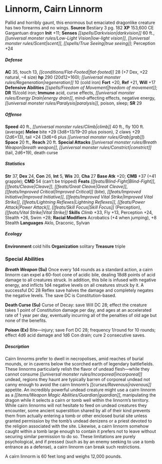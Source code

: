 ﻿---
cssclass: [monsters]
title1: Linnorm, Cairn Linnorm
desc_short: Pallid and horribly gaunt, this enormous but emaciated dragonlike creature
  has two forearms and no wings.
title2: Cairn Linnorm
CR: 18
sources:
- name: Bestiary 3
  page: 182
  link: http://paizo.com/products/btpy8odu?Pathfinder-Roleplaying-Game-Bestiary-3
XP: 153600
alignment: CE
size: Gargantuan
type: dragon
initiative:
  bonus: 11
senses:
  darkvision: 60
  low-light vision: true
  scent: true
  true seeing: true
AC:
  AC: 35
  touch: 13
  flat_footed: 28
  components:
    dex: 7
    natural: 22
    size: -4
HP:
  HP: 290
  long: 20d12+160
  regeneration: 10
  regeneration_weakness: cold iron
saves:
  fort: 20
  ref: 21
  will: 17
defensive_abilities:
- freedom of movement
DR:
- amount: 15
  weakness: cold iron
immunities:
- acid
- curse effects
- energy drain
- mind-affecting effects
- negative energy
- paralysis
- poison
- sleep
SR: 29
speeds:
  base: 40
  climb: 40
  fly: 100
  fly_maneuverability: average
attacks:
  melee:
  - - text: bite +29 (3d8+13/19-20 plus poison)
      entries:
      - - damage: 3d8+13
          crit_range: 19-20
        - effect: poison
      attack: bite
      bonus:
      - 29
    - text: 2 claws +29 (2d6+13)
      entries:
      - - damage: 2d6+13
      count: 2
      attack: claws
      bonus:
      - 29
    - text: tail +24 (3d6+6 plus grab)
      entries:
      - - damage: 3d6+6
        - effect: grab
      attack: tail
      bonus:
      - 24
  special:
  - breath weapon
  - constrict (tail, 2d6+19)
  - death curse
space: 20
reach: 20
ability_scores:
  STR: 37
  DEX: 24
  CON: 26
  INT: 5
  WIS: 20
  CHA: 27
BAB: 20
CMB: 37
CMB_other: +41 grapple
CMD: 54
CMD_other: can't be tripped
feats:
- name: Blind-Fight
- name: Cleave
- name: Great Cleave
- name: Improved Critical (bite)
- name: Improved Initiative
- name: Improved Vital Strike
- name: Lightning Reflexes
- name: Power Attack
- name: Skill Focus (Perception)
- name: Vital Strike
skills:
  Climb: 33
  Fly: 13
  Perception: 24
  Stealth: 26
  Swim: 28
  _racial_mods:
    Acrobatics:
      when jumping: 4
    Stealth:
      _: 8
languages:
- Aklo
- Draconic
- Sylvan
ecology:
  environment: cold hills
  organization: solitary
  treasure_type: triple
special_abilities:
  Breath Weapon (Su): Once every 1d4 rounds as a standard action, a cairn linnorm
    can expel a 60-foot cone of acidic bile, dealing 18d8 points of acid damage to
    all creatures struck. In addition, this bile is infused with negative energy,
    and inflicts 1d4 negative levels on all creatures struck by it. A successful DC
    28 Reflex save halves the damage and completely negates the negative levels. The
    save DC is Constitution-based.
  Death Curse (Su): 'Curse of Decay: save Will DC 28; effect the creature takes 1
    point of Constitution damage per day, and ages at an accelerated rate of 1 year
    per day, eventually incurring all of the penalties of old age but none of the
    benefits.'
  Poison (Ex): Bite-injury; save Fort DC 28; frequency 1/round for 10 rounds; effect
    4d6 acid damage and 1d6 Con drain; cure 2 consecutive saves.
desc_long: |-
  Cairn linnorms prefer to dwell in necropolises, amid reaches of burial mounds, or in caverns below the scorched earth of legendary battlefields. These linnorms particularly relish the flavor of undead flesh-while they cannot consume incorporeal undead, regions they haunt are typically barren of corporeal undead not canny enough to avoid the cairn linnorm's ravenous appetite. An incredibly powerful undead creature might use a cairn linnorm as a guardian, manipulating the dragon while it selects a cairn or tomb well within the linnorm's territory. While cairn linnorms will not hesitate to feed on undead creatures they encounter, some ancient superstition shared by all of their kind prevents them from actually entering a tomb or other enclosed burial site unless granted permission by the tomb's undead denizens or a priest devoted to the religion associated with the site. Likewise, a cairn linnorm somehow caught within a tomb large enough to contain it prefers not to leave without securing similar permission to do so. These limitations are purely psychological, and if pressed (such as by an enemy seeking to use a tomb entrance as a defense), a cairn linnorm can break such restrictions.

  A cairn linnorm is 60 feet long and weighs 12,000 pounds.

---

# Linnorm, Cairn Linnorm
Pallid and horribly gaunt, this enormous but emaciated dragonlike creature has two forearms and no wings.
**Source** Bestiary 3 pg. 182
**XP** 153,600
CE Gargantuan dragon
**Init** +11; **Senses** _[[spells/Darkvision|darkvision]]_ 60 ft., _[[universal monster rules/Low-Light Vision|low-light vision]]_, _[[universal monster rules/Scent|scent]]_, _[[spells/True Seeing|true seeing]]_; Perception +24

##### Defense

**AC** 35, touch 13, _[[conditions/Flat-Footed|flat-footed]]_ 28 (+7 Dex, +22 natural, –4 size)
**hp** 290 (20d12+160); _[[universal monster rules/Regeneration|regeneration]]_ 10 (cold iron)
**Fort** +20, **Ref** +21, **Will** +17
**Defensive Abilities** _[[spells/Freedom of Movement|freedom of movement]]_; **DR** 15/cold iron; **Immune** acid, curse effects, _[[universal monster rules/Energy Drain|energy drain]]_, mind-affecting effects, negative energy, _[[universal monster rules/Paralysis|paralysis]]_, poison, sleep; **SR** 29

##### Offense
**Speed** 40 ft., _[[universal monster rules/Climb|climb]]_ 40 ft., fly 100 ft. (average)
**Melee** bite +29 (3d8+13/19–20 plus poison), 2 claws +29 (2d6+13), tail +24 (3d6+6 plus _[[universal monster rules/Grab|grab]]_)
**Space** 20 ft., **Reach** 20 ft.
**Special Attacks** _[[universal monster rules/Breath Weapon|breath weapon]]_, _[[universal monster rules/Constrict|constrict]]_ (tail, 2d6+19), death curse

##### Statistics
**Str** 37, **Dex** 24, **Con** 26, **Int** 5, **Wis** 20, **Cha** 27
**Base Atk** +20; **CMB** +37 (+41 grapple); **CMD** 54 (can’t be tripped)
**Feats** _[[feats/Blind-Fight|Blind-Fight]]_, _[[feats/Cleave|Cleave]]_, _[[feats/Great Cleave|Great Cleave]]_, _[[feats/Improved Critical|Improved Critical]]_ (bite), _[[feats/Improved Initiative|Improved Initiative]]_, _[[feats/Improved Vital Strike|Improved Vital Strike]]_, _[[feats/Lightning Reflexes|Lightning Reflexes]]_, _[[feats/Power Attack|Power Attack]]_, _[[feats/Skill Focus|Skill Focus]]_ (Perception), _[[feats/Vital Strike|Vital Strike]]_
**Skills** _Climb_ +33, Fly +13, Perception +24, Stealth +26, Swim +28; **Racial Modifiers** Acrobatics (+4 when jumping), +8 Stealth
**Languages** Aklo, Draconic, Sylvan

##### Ecology

**Environment** cold hills
**Organization** solitary
**Treasure** triple

### Special Abilities

**_Breath Weapon_ (Su)** Once every 1d4 rounds as a standard action, a cairn linnorm can expel a 60-foot cone of acidic bile, dealing 18d8 points of acid damage to all creatures struck. In addition, this bile is infused with negative energy, and inflicts 1d4 negative levels on all creatures struck by it. A successful DC 28 Reflex save halves the damage and completely negates the negative levels. The save DC is Constitution-based.

**Death Curse (Su)** Curse of Decay: save Will DC 28; effect the creature takes 1 point of Constitution damage per day, and ages at an accelerated rate of 1 year per day, eventually incurring all of the penalties of old age but none of the benefits.

**Poison (Ex)** Bite—injury; save Fort DC 28; frequency 1/round for 10 rounds; effect 4d6 acid damage and 1d6 Con drain; cure 2 consecutive saves.

##### Description

Cairn linnorms prefer to dwell in necropolises, amid reaches of burial mounds, or in caverns below the scorched earth of legendary battlefields. These linnorms particularly relish the flavor of undead flesh—while they cannot consume _[[universal monster rules/Incorporeal|incorporeal]]_ undead, regions they haunt are typically barren of corporeal undead not canny enough to avoid the cairn linnorm’s _[[curses/Ravenous|ravenous]]_ appetite. An incredibly powerful undead creature might use a cairn linnorm as a _[[items/Weapon Magic Abilities/Guardian|guardian]]_, manipulating the dragon while it selects a cairn or tomb well within the linnorm’s territory. While cairn linnorms will not hesitate to feed on undead creatures they encounter, some ancient superstition shared by all of their kind prevents them from actually entering a tomb or other enclosed burial site unless granted permission by the tomb’s undead denizens or a priest devoted to the religion associated with the site. Likewise, a cairn linnorm somehow caught within a tomb large enough to contain it prefers not to leave without securing similar permission to do so. These limitations are purely psychological, and if pressed (such as by an enemy seeking to use a tomb entrance as a defense), a cairn linnorm can break such restrictions.

A cairn linnorm is 60 feet long and weighs 12,000 pounds.